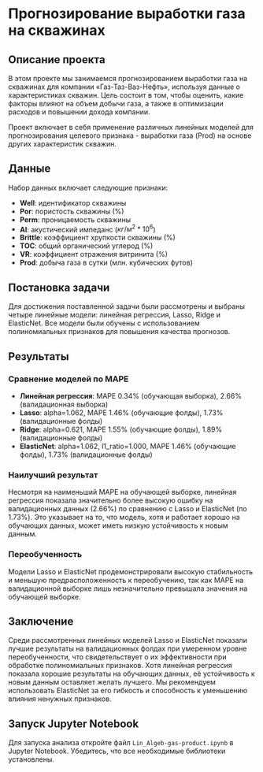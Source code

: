 # Прогнозирование выработки газа на скважинах

## Описание проекта

В этом проекте мы занимаемся прогнозированием выработки газа на скважинах для компании «Газ-Таз-Ваз-Нефть», используя данные о характеристиках скважин. Цель состоит в том, чтобы оценить, какие факторы влияют на объем добычи газа, а также в оптимизации расходов и повышении дохода компании.

Проект включает в себя применение различных линейных моделей для прогнозирования целевого признака - выработки газа (Prod) на основе других характеристик скважин.

## Данные

Набор данных включает следующие признаки:

- **Well**: идентификатор скважины
- **Por**: пористость скважины (%)
- **Perm**: проницаемость скважины
- **AI**: акустический импеданс ($кг/м^2 * 10^6$)
- **Brittle**: коэффициент хрупкости скважины (%)
- **TOC**: общий органический углерод (%)
- **VR**: коэффициент отражения витринита (%)
- **Prod**: добыча газа в сутки (млн. кубических футов)

## Постановка задачи

Для достижения поставленной задачи были рассмотрены и выбраны четыре линейные модели: линейная регрессия, Lasso, Ridge и ElasticNet. Все модели были обучены с использованием полиномиальных признаков для повышения качества прогнозов.

## Результаты

### Сравнение моделей по MAPE

- **Линейная регрессия**: MAPE 0.34% (обучающая выборка), 2.66% (валидационная выборка)
- **Lasso**: alpha=1.062, MAPE 1.46% (обучающие фолды), 1.73% (валидационные фолды)
- **Ridge**: alpha=0.621, MAPE 1.55% (обучающие фолды), 1.89% (валидационные фолды)
- **ElasticNet**: alpha=1.062, l1_ratio=1.000, MAPE 1.46% (обучающие фолды), 1.73% (валидационные фолды)

### Наилучший результат

Несмотря на наименьший MAPE на обучающей выборке, линейная регрессия показала значительно более высокую ошибку на валидационных данных (2.66%) по сравнению с Lasso и ElasticNet (по 1.73%). Это указывает на то, что модель, хотя и работает хорошо на обучающих данных, может иметь низкую устойчивость к новым данным.

### Переобученность

Модели Lasso и ElasticNet продемонстрировали высокую стабильность и меньшую предрасположенность к переобучению, так как MAPE на валидационной выборке лишь незначительно превышала значения на обучающей выборке.

## Заключение

Среди рассмотренных линейных моделей Lasso и ElasticNet показали лучшие результаты на валидационных фолдах при умеренном уровне переобученности, что свидетельствует о их эффективности при обработке полиномиальных признаков. Хотя линейная регрессия показала хорошие результаты на обучающих данных, её устойчивость к новым данным оставляет желать лучшего. Мы рекомендуем использовать ElasticNet за его гибкость и способность к уменьшению влияния ненужных признаков.

## Запуск Jupyter Notebook

Для запуска анализа откройте файл `Lin_Algeb-gas-product.ipynb` в Jupyter Notebook. Убедитесь, что все необходимые библиотеки установлены.

